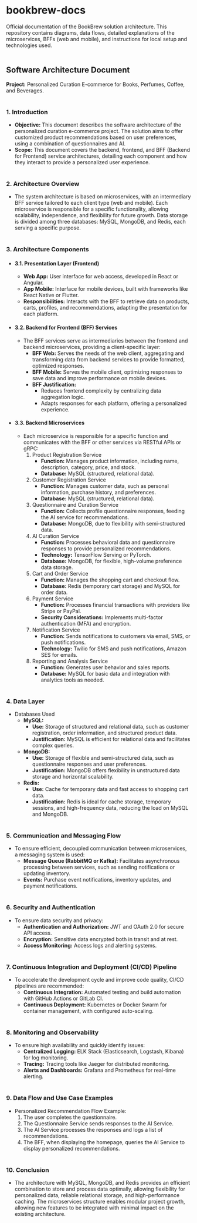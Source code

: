 # bookbrew-docs
Official documentation of the BookBrew solution architecture. This repository contains diagrams, data flows, detailed explanations of the microservices, BFFs (web and mobile), and instructions for local setup and technologies used.<br><br>

## Software Architecture Document
**Project:** Personalized Curation E-commerce for Books, Perfumes, Coffee, and Beverages.<br><br>

### 1. Introduction
- **Objective:** This document describes the software architecture of the personalized curation e-commerce project. The solution aims to offer customized product recommendations based on user preferences, using a combination of questionnaires and AI.
- **Scope:** This document covers the backend, frontend, and BFF (Backend for Frontend) service architectures, detailing each component and how they interact to provide a personalized user experience.<br><br>

### 2. Architecture Overview
- The system architecture is based on microservices, with an intermediary BFF service tailored to each client type (web and mobile). Each microservice is responsible for a specific functionality, allowing scalability, independence, and flexibility for future growth. Data storage is divided among three databases: MySQL, MongoDB, and Redis, each serving a specific purpose.<br><br>

### 3. Architecture Components
- #### 3.1. Presentation Layer (Frontend)
  - **Web App:** User interface for web access, developed in React or Angular.
  - **App Mobile:** Interface for mobile devices, built with frameworks like React Native or Flutter.
  - **Responsibilities:** Interacts with the BFF to retrieve data on products, carts, profiles, and recommendations, adapting the presentation for each platform.

- #### 3.2. Backend for Frontend (BFF) Services
  - The BFF services serve as intermediaries between the frontend and backend microservices, providing a client-specific layer:
    - **BFF Web:** Serves the needs of the web client, aggregating and transforming data from backend services to provide formatted, optimized responses.
    - **BFF Mobile:** Serves the mobile client, optimizing responses to save data and improve performance on mobile devices.
    - **BFF Justification:**
      - Reduces frontend complexity by centralizing data aggregation logic.
      - Adapts responses for each platform, offering a personalized experience.

- #### 3.3. Backend Microservices
  - Each microservice is responsible for a specific function and communicates with the BFF or other services via RESTful APIs or gRPC:
    1. Product Registration Service
        - **Function:** Manages product information, including name, description, category, price, and stock.
        - **Database:** MySQL (structured, relational data).
    2. Customer Registration Service
        - **Function:** Manages customer data, such as personal information, purchase history, and preferences.
        - **Database:** MySQL (structured, relational data).
    3. Questionnaire and Curation Service
        - **Function:** Collects profile questionnaire responses, feeding the AI service for recommendations.
        - **Database:** MongoDB, due to flexibility with semi-structured data.
    4. AI Curation Service
        - **Function:** Processes behavioral data and questionnaire responses to provide personalized recommendations.
        - **Technology:** TensorFlow Serving or PyTorch.
        - **Database:** MongoDB, for flexible, high-volume preference data storage.
    5. Cart and Order Service
        - **Function:** Manages the shopping cart and checkout flow.
        - **Database:** Redis (temporary cart storage) and MySQL for order data.
    6. Payment Service
        - **Function:** Processes financial transactions with providers like Stripe or PayPal.
        - **Security Considerations:** Implements multi-factor authentication (MFA) and encryption.
    7. Notification Service
        - **Function:** Sends notifications to customers via email, SMS, or push notifications.
        - **Technology:** Twilio for SMS and push notifications, Amazon SES for emails.
    8. Reporting and Analysis Service
        - **Function:** Generates user behavior and sales reports.
        - **Database:** MySQL for basic data and integration with analytics tools as needed.<br><br>

### 4. Data Layer
  - Databases Used
    - **MySQL:**
      - **Use:** Storage of structured and relational data, such as customer registration, order information, and structured product data.
      - **Justification:** MySQL is efficient for relational data and facilitates complex queries.
    - **MongoDB:**
      - **Use:** Storage of flexible and semi-structured data, such as questionnaire responses and user preferences.
      - **Justification:** MongoDB offers flexibility in unstructured data storage and horizontal scalability.
    - **Redis:**
      - **Use:** Cache for temporary data and fast access to shopping cart data.
      - **Justification:** Redis is ideal for cache storage, temporary sessions, and high-frequency data, reducing the load on MySQL and MongoDB.<br><br>

### 5. Communication and Messaging Flow
  - To ensure efficient, decoupled communication between microservices, a messaging system is used:
    - **Message Queue (RabbitMQ or Kafka):** Facilitates asynchronous processing between services, such as sending notifications or updating inventory.
    - **Events:** Purchase event notifications, inventory updates, and payment notifications.<br><br>

### 6. Security and Authentication
  - To ensure data security and privacy:
    - **Authentication and Authorization:** JWT and OAuth 2.0 for secure API access.
    - **Encryption:** Sensitive data encrypted both in transit and at rest.
    - **Access Monitoring:** Access logs and alerting systems.<br><br>

### 7. Continuous Integration and Deployment (CI/CD) Pipeline
  - To accelerate the development cycle and improve code quality, CI/CD pipelines are recommended:
    - **Continuous Integration:** Automated testing and build automation with GitHub Actions or GitLab CI.
    - **Continuous Deployment:** Kubernetes or Docker Swarm for container management, with configured auto-scaling.<br><br>

### 8. Monitoring and Observability
  - To ensure high availability and quickly identify issues:
    - **Centralized Logging:** ELK Stack (Elasticsearch, Logstash, Kibana) for log monitoring.
    - **Tracing:** Tracing tools like Jaeger for distributed monitoring.
    - **Alerts and Dashboards:** Grafana and Prometheus for real-time alerting.<br><br>

### 9. Data Flow and Use Case Examples
  - Personalized Recommendation Flow Example:
    1. The user completes the questionnaire.
    2. The Questionnaire Service sends responses to the AI Service.
    3. The AI Service processes the responses and logs a list of recommendations.
    4. The BFF, when displaying the homepage, queries the AI Service to display personalized recommendations.<br><br>

### 10. Conclusion
  - The architecture with MySQL, MongoDB, and Redis provides an efficient combination to store and process data optimally, allowing flexibility for personalized data, reliable relational storage, and high-performance caching. The microservices structure enables modular project growth, allowing new features to be integrated with minimal impact on the existing architecture.

